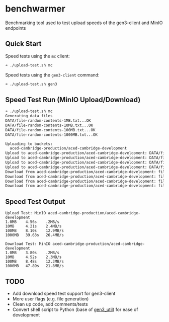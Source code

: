 # benchwarmer

Benchmarking tool used to test upload speeds of the gen3-client and MinIO endpoints

## Quick Start

Speed tests using the `mc` client:

```sh
➜ ./upload-test.sh mc
```

Speed tests using the `gen3-client` command:

```sh
➜ ./upload-test.sh gen3
```

## Speed Test Run (MinIO Upload/Download)

```sh
➜ ./upload-test.sh mc
Generating data files
DATA/file-random-contents-1MB.txt...OK
DATA/file-random-contents-10MB.txt...OK
DATA/file-random-contents-100MB.txt...OK
DATA/file-random-contents-1000MB.txt...OK

Uploading to buckets:
  aced-cambridge-production/aced-cambridge-development
Upload to aced-cambridge-production/aced-cambridge-development: DATA/file-random-contents-1MB.txt...OK
Upload to aced-cambridge-production/aced-cambridge-development: DATA/file-random-contents-10MB.txt...OK
Upload to aced-cambridge-production/aced-cambridge-development: DATA/file-random-contents-100MB.txt...OK
Upload to aced-cambridge-production/aced-cambridge-development: DATA/file-random-contents-1000MB.txt...OK
Download from aced-cambridge-production/aced-cambridge-development: file-random-contents-1MB.txt...OK
Download from aced-cambridge-production/aced-cambridge-development: file-random-contents-10MB.txt...OK
Download from aced-cambridge-production/aced-cambridge-development: file-random-contents-100MB.txt...OK
Download from aced-cambridge-production/aced-cambridge-development: file-random-contents-1000MB.txt...OK
```

## Speed Test Output

```
Upload Test: MinIO aced-cambridge-production/aced-cambridge-development
1.0MB    4.56s    .2MB/s
10MB     4.21s    2.4MB/s
100MB    8.10s    12.9MB/s
1000MB   39.63s   26.4MB/s

Download Test: MinIO aced-cambridge-production/aced-cambridge-development
1.0MB    3.80s    .2MB/s
10MB     4.52s    2.3MB/s
100MB    8.48s    12.3MB/s
1000MB   47.89s   21.8MB/s
```

## TODO

- Add download speed test support for gen3-client
- More user flags (e.g. file generation)
- Clean up code, add comments/tests
- Convert shell script to Python (base of [gen3_util](https://github.com/ACED-IDP/gen3_util)) for ease of development
